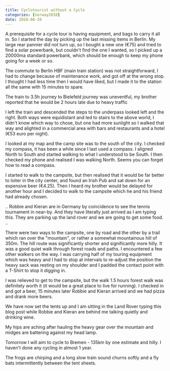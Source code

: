 ```yaml
---
title: Cyclotourist without a Cycle
categories: [norway2018]
date: 2018-06-20
---
```

A prerequisite for a cycle tour is having equipment, and bags to carry it
all in. So I started the day by picking up the last missing items in Berlin.
My large rear pannier did not turn up, so I bought a new one (€75) and tried
to find a solar powerbank, but couldn't find the one I wanted, so I picked up
a 20000ma standard powerbank, which should be enough to keep my phone going
for a week or so.

The commute to Berlin HBF (main train station) was not straightforward, I had
to change because of maintenance work, and got off at the wrong stop. I
thought I had less time then I would have liked, but I made it to the station
all the same with 15 minutes to spare.

The train to 3.5h journey to Bielefeld journey was uneventful, my brother
reported that he would be 2 hours late due to heavy traffic

I left the train and descended the steps to the underpass looked left and the
right. Both ways were equidistant and led to stairs to the above world, I
didn't know which way to chose, but one had more sunlight so I walked that way
and alighted in a commercial area with bars and restaurants and a hotel (€53
euro per night).

I looked at my map and the camp site was to the south of the city. I checked
my compass, it has been a while since I last used a compass. I aligned North
to South and started walking to what I understood to be South. I then checked
my phone and realised I was walking North. Seems you can forget how to read a
compass.

I started to walk to the campsite, but then realised that it would be far
better to loiter in the city center, and found an Irish Pub and sat down for an
expensive beer (€4.25). Then I heard my brother would be delayed for another
hour and I decided to walk to the campsite which he and his friend had already
chosen.

.. Robbie and Kieran are in Germany by coincidence to see the tennis tournament
in near-by. And they have literally just arrived as I am typing this. They are
parking up the land rover and we are going to get some food. ..

There were two ways to the campsite, one by road and the other by a trail
which ran over the "mountain", or rather a somewhat mountainous hill of 350m.
The hill route was significantly shorter and significantly more hilly. It was
a good quiet walk through forest roads and paths. I encountered a few other
walkers on the way. I was carrying half of my touring equipment which was
heavy and I had to stop at intervals to re-adjust the position the heavy sack
was resting on my shoulder and I padded the contact point with a T-Shirt to
stop it digging in.

I was relieved to get to the campsite, but the walk 1.5 hours forest walk was
definitely worth it (it would be a great place to live for running). I checked
in and got a beer, 15 minutes later Robbie and Kieran arrived and we had pizza
and drank more beers.

We have now set the tents up and I am sitting in the Land Rover typing this
blog post while Robbie and Kieran are behind me talking quietly and drinking
wine.

My hips are aching after hauling the heavy gear over the mountain and
midges are battering against my head lamp.

Tomorrow I will aim to cycle to Bremen - 135km by one estimate and hilly. I
haven't done any cycling in almost 1 year.

The frogs are chirping and a long slow train sound churns softly and a fly
bats intermittently between the tent sheets.
